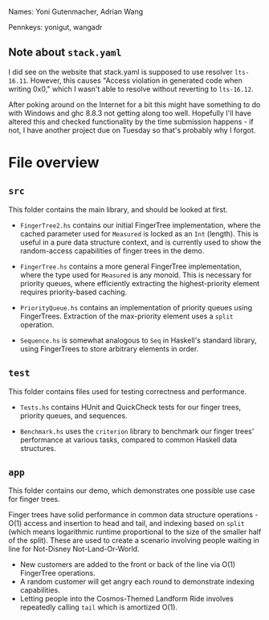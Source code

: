 Names: Yoni Gutenmacher, Adrian Wang

Pennkeys: yonigut, wangadr

## Note about `stack.yaml`

I did see on the website that stack.yaml is supposed to use resolver `lts-16.11`. However, this causes "Access violation in generated code when writing 0x0," which I wasn't able to resolve without reverting to `lts-16.12`.

After poking around on the Internet for a bit this might have something to do with Windows and ghc 8.8.3 not getting along too well. Hopefully I'll have altered this and checked functionality by the time submission happens - if not, I have another project due on Tuesday so that's probably why I forgot.

# File overview

## `src`

This folder contains the main library, and should be looked at first.

- `FingerTree2.hs` contains our initial FingerTree implementation, where the cached parameter used for `Measured` is locked as an `Int` (length). This is useful in a pure data structure context, and is currently used to show the random-access capabilities of finger trees in the demo.

- `FingerTree.hs` contains a more general FingerTree implementation, where the type used for `Measured` is any monoid. This is necessary for priority queues, where efficiently extracting the highest-priority element requires priority-based caching.

- `PriorityQueue.hs` contains an implementation of priority queues using FingerTrees. Extraction of the max-priority element uses a `split` operation.

- `Sequence.hs` is somewhat analogous to `Seq` in Haskell's standard library, using FingerTrees to store arbitrary elements in order.

## `test`

This folder contains files used for testing correctness and performance.

- `Tests.hs` contains HUnit and QuickCheck tests for our finger trees, priority queues, and sequences.

- `Benchmark.hs` uses the `criterion` library to benchmark our finger trees' performance at various tasks, compared to common Haskell data structures.

## `app`

This folder contains our demo, which demonstrates one possible use case for finger trees.

Finger trees have solid performance in common data structure operations - O(1) access and insertion to head and tail, and indexing based on `split` (which means logarithmic runtime proportional to the size of the smaller half of the split). These are used to create a scenario involving people waiting in line for Not-Disney Not-Land-Or-World.

- New customers are added to the front or back of the line via O(1) FingerTree operations.
- A random customer will get angry each round to demonstrate indexing capabilities.
- Letting people into the Cosmos-Themed Landform Ride involves repeatedly calling `tail` which is amortized O(1).
